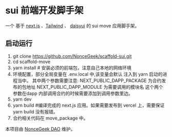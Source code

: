 # sui 前端开发脚手架

一个 基于 [next.js](https://nextjs.org/) 、[Tailwind](https://tailwindcss.com/) 、 [daisyui](https://daisyui.com/) 的 sui move 应用脚手架。

## 启动运行

1. git clone <https://github.com/NonceGeek/scaffold-sui.git>
2. cd scaffold-move
3. yarn install # 安装必须的前端包，注意自己本地的网络环境
4. 环境配置，部分全局变量在 .env.local 中,该变量会默认 注入到 yarn 启动的进程当中。
    其中两个参数需要注意:
    NEXT_PUBLIC_DAPP_PACKAGE 为合约发布的包地址
    NEXT_PUBLIC_DAPP_MODULE 为需要调用的模块名
    这个两个参数在dapp 内部调用合约的时候需要添加到调用参数里边。
5. yarn dev
6. yarn build #编译完成的 next.js 应用。如果需要发布到 vercel 上，需要保证 yarn build 没有报错。
6. 合约相关代码在 move_package 中。

本项目由 [NonceGeek DAO](https://noncegeek.com/#/) 维护。
